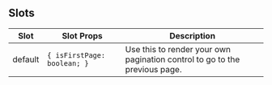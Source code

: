 <!-- This file is automatically generated, do not edit manually. -->

## Slots

| Slot | Slot Props | Description |
| --------- | ---- | ----------- |
| default | `{ isFirstPage: boolean; }` | Use this to render your own pagination control to go to the previous page. |

